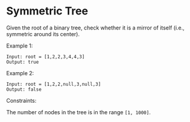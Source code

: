 # Symmetric Tree


Given the root of a binary tree, check whether it is a mirror of itself (i.e., symmetric around its center).



Example 1:

```
Input: root = [1,2,2,3,4,4,3]
Output: true
```
Example 2:

```
Input: root = [1,2,2,null,3,null,3]
Output: false
```

Constraints:

The number of nodes in the tree is in the range ```[1, 1000]```.
```-100 <= Node.val <= 100